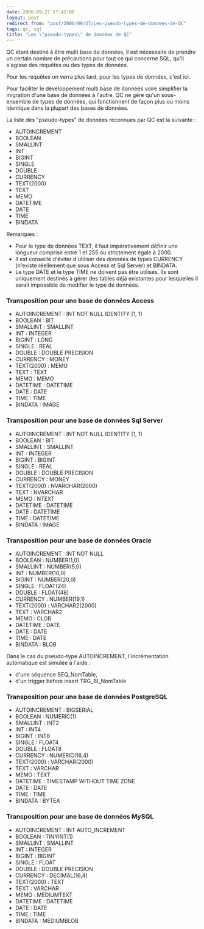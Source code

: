 ```yaml
---
date: 2006-09-27 17:42:00
layout: post
redirect_from: "post/2006/09/27/Les-pseudo-types-de-donnees-de-QC"
tags: qc, sql
title: "Les \"pseudo-types\" de données de QC"
---
```


QC étant destiné à être multi base de données, il est nécessaire de prendre
un certain nombre de précautions pour tout ce qui concerne SQL, qu'il s'agisse
des requêtes ou des types de données.

Pour les requêtes on verra plus tard, pour les types de données, c'est
ici.

Pour faciliter le développement multi base de données voire simplifier la
migration d'une base de données à l'autre, QC ne gère qu'un sous-ensemble de
types de données, qui fonctionnent de façon plus ou moins identique dans la
plupart des bases de données.

La liste des "pseudo-types" de données reconnues par QC est la suivante
:

* AUTOINCREMENT
* BOOLEAN
* SMALLINT
* INT
* BIGINT
* SINGLE
* DOUBLE
* CURRENCY
* TEXT(2000)
* TEXT
* MEMO
* DATETIME
* DATE
* TIME
* BINDATA

Remarques :

* Pour le type de données TEXT, il faut impérativement définir une longueur
comprise entre 1 et 255 ou strictement égale à 2000.
* Il est conseillé d'éviter d'utiliser des données de types CURRENCY
(n'existe réellement que sous Access et Sql Server) et BINDATA.
* Le type DATE et le type TIME ne doivent pas être utilisés. Ils sont
uniquement destinés à gérer des tables déjà existantes pour lesquelles il
serait impossible de modifier le type de données.

### Transposition pour une base de données Access

* AUTOINCREMENT : INT NOT NULL IDENTITY (1, 1)
* BOOLEAN : BIT
* SMALLINT : SMALLINT
* INT : INTEGER
* BIGINT : LONG
* SINGLE : REAL
* DOUBLE : DOUBLE PRECISION
* CURRENCY : MONEY
* TEXT(2000) : MEMO
* TEXT : TEXT
* MEMO : MEMO
* DATETIME : DATETIME
* DATE : DATE
* TIME : TIME
* BINDATA : IMAGE

### Transposition pour une base de données Sql Server

* AUTOINCREMENT : INT NOT NULL IDENTITY (1, 1)
* BOOLEAN : BIT
* SMALLINT : SMALLINT
* INT : INTEGER
* BIGINT : BIGINT
* SINGLE : REAL
* DOUBLE : DOUBLE PRECISION
* CURRENCY : MONEY
* TEXT(2000) : NVARCHAR(2000)
* TEXT : NVARCHAR
* MEMO : NTEXT
* DATETIME : DATETIME
* DATE : DATETIME
* TIME : DATETIME
* BINDATA : IMAGE

### Transposition pour une base de données Oracle

* AUTOINCREMENT : INT NOT NULL
* BOOLEAN : NUMBER(1,0)
* SMALLINT : NUMBER(5,0)
* INT : NUMBER(10,0)
* BIGINT : NUMBER(20,0)
* SINGLE : FLOAT(24)
* DOUBLE : FLOAT(48)
* CURRENCY : NUMBER(19,1)
* TEXT(2000) : VARCHAR2(2000)
* TEXT : VARCHAR2
* MEMO : CLOB
* DATETIME : DATE
* DATE : DATE
* TIME : DATE
* BINDATA : BLOB

Dans le cas du pseudo-type AUTOINCREMENT, l'incrémentation automatique est
simulée à l'aide :

* d'une séquence SEQ_NomTable,
* d'un trigger before insert TRG_BI_NomTable

### Transposition pour une base de données PostgreSQL

* AUTOINCREMENT : BIGSERIAL
* BOOLEAN : NUMERIC(1)
* SMALLINT : INT2
* INT : INT4
* BIGINT : INT8
* SINGLE : FLOAT4
* DOUBLE : FLOAT8
* CURRENCY : NUMERIC(16,4)
* TEXT(2000) : VARCHAR(2000)
* TEXT : VARCHAR
* MEMO : TEXT
* DATETIME : TIMESTAMP WITHOUT TIME ZONE
* DATE : DATE
* TIME : TIME
* BINDATA : BYTEA

### Transposition pour une base de données MySQL

* AUTOINCREMENT : INT AUTO_INCREMENT
* BOOLEAN : TINYINT(1)
* SMALLINT : SMALLINT
* INT : INTEGER
* BIGINT : BIGINT
* SINGLE : FLOAT
* DOUBLE : DOUBLE PRECISION
* CURRENCY : DECIMAL(16,4)
* TEXT(2000) : TEXT
* TEXT : VARCHAR
* MEMO : MEDIUMTEXT
* DATETIME : DATETIME
* DATE : DATE
* TIME : TIME
* BINDATA : MEDIUMBLOB
